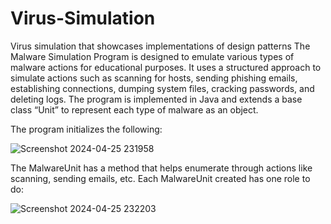 # Virus-Simulation
Virus simulation that showcases implementations of design patterns
The Malware Simulation Program is designed to emulate various types of malware actions for educational purposes. It uses a structured approach to simulate actions such as scanning for hosts, sending phishing emails, establishing connections, dumping system files, cracking passwords, and deleting logs. The program is implemented in Java and extends a base class “Unit” to represent each type of malware as an object.

The program initializes the following:

![Screenshot 2024-04-25 231958](https://github.com/MuhiEddinTahhan/Virus-Simulation/assets/96084107/c26835b5-f9e2-4bab-983f-ee0ed4b055ca)


The MalwareUnit has a method that helps enumerate through actions like scanning, sending emails, etc. Each MalwareUnit created has one role to do:


![Screenshot 2024-04-25 232203](https://github.com/MuhiEddinTahhan/Virus-Simulation/assets/96084107/cc2cce85-2263-42d3-9d3e-ccfd9ef5cdae)
